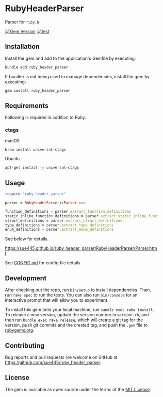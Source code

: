 # RubyHeaderParser
Parser for `ruby.h`

[![Gem Version](https://badge.fury.io/rb/ruby_header_parser.svg)](https://badge.fury.io/rb/ruby_header_parser)
[![test](https://github.com/sue445/ruby_header_parser/actions/workflows/test.yml/badge.svg)](https://github.com/sue445/ruby_header_parser/actions/workflows/test.yml)

## Installation

Install the gem and add to the application's Gemfile by executing:

```bash
bundle add ruby_header_parser
```

If bundler is not being used to manage dependencies, install the gem by executing:

```bash
gem install ruby_header_parser
```

## Requirements
Following is required in addition to Ruby.

### ctags
macOS

```bash
brew install universal-ctags
```

Ubuntu

```bash
apt-get install -y universal-ctags
```

## Usage
```ruby
require "ruby_header_parser"

parser = RubyHeaderParser::Parser.new

function_definitions = parser.extract_function_definitions
static_inline_function_definitions = parser.extract_static_inline_function_definitions
struct_definitions = parser.extract_struct_definitions
type_definitions = parser.extract_type_definitions
enum_definitions = parser.extract_enum_definitions
```

See below for details.

https://sue445.github.io/ruby_header_parser/RubyHeaderParser/Parser.html

See [CONFIG.md](CONFIG.md) for config file details

## Development

After checking out the repo, run `bin/setup` to install dependencies. Then, run `rake spec` to run the tests. You can also run `bin/console` for an interactive prompt that will allow you to experiment.

To install this gem onto your local machine, run `bundle exec rake install`. To release a new version, update the version number in `version.rb`, and then run `bundle exec rake release`, which will create a git tag for the version, push git commits and the created tag, and push the `.gem` file to [rubygems.org](https://rubygems.org).

## Contributing

Bug reports and pull requests are welcome on GitHub at https://github.com/sue445/ruby_header_parser.

## License

The gem is available as open source under the terms of the [MIT License](https://opensource.org/licenses/MIT).
